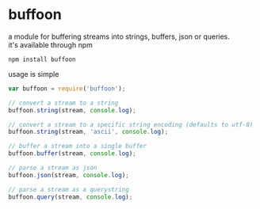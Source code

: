 # buffoon

a module for buffering streams into strings, buffers, json or queries.  
it's available through npm

	npm install buffoon

usage is simple

``` js
var buffoon = require('buffoon');

// convert a stream to a string
buffoon.string(stream, console.log);

// convert a stream to a specific string encoding (defaults to utf-8)
buffoon.string(stream, 'ascii', console.log);

// buffer a stream into a single buffer
buffoon.buffer(stream, console.log);

// parse a stream as json
buffoon.json(stream, console.log);

// parse a stream as a querystring
buffoon.query(stream, console.log);
```